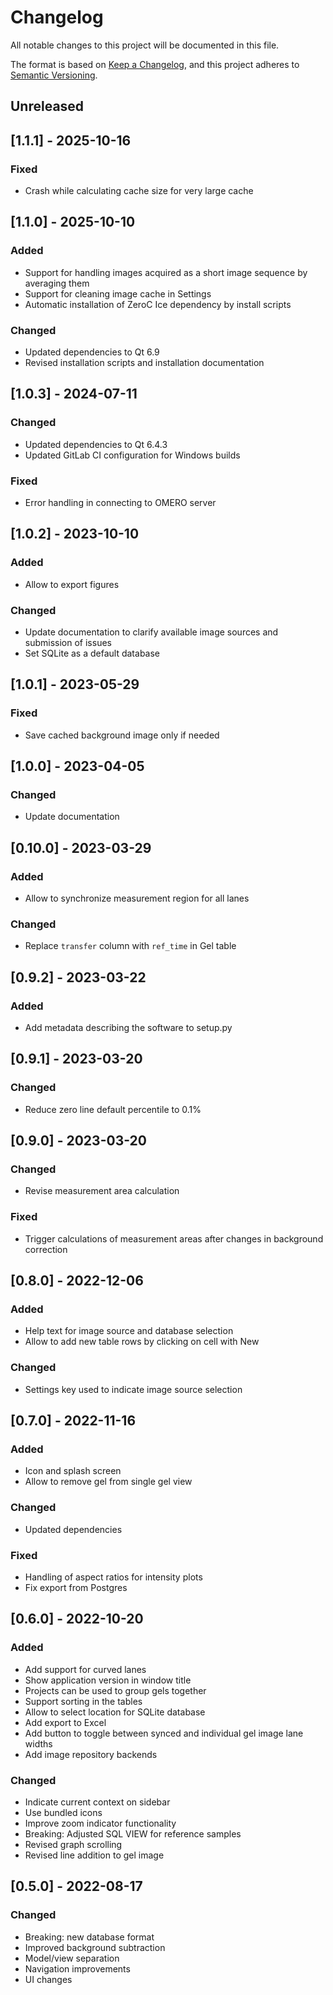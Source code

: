 # Changelog

All notable changes to this project will be documented in this file.

The format is based on [Keep a Changelog](https://keepachangelog.com/en/1.0.0/),
and this project adheres to [Semantic Versioning](https://semver.org/spec/v2.0.0.html).

## Unreleased

## [1.1.1] - 2025-10-16

### Fixed
- Crash while calculating cache size for very large cache

## [1.1.0] - 2025-10-10

### Added
- Support for handling images acquired as a short image sequence by averaging them
- Support for cleaning image cache in Settings
- Automatic installation of ZeroC Ice dependency by install scripts

### Changed
- Updated dependencies to Qt 6.9
- Revised installation scripts and installation documentation

## [1.0.3] - 2024-07-11

### Changed
- Updated dependencies to Qt 6.4.3
- Updated GitLab CI configuration for Windows builds

### Fixed
- Error handling in connecting to OMERO server

## [1.0.2] - 2023-10-10

### Added
- Allow to export figures

### Changed
- Update documentation to clarify available image sources and submission of issues
- Set SQLite as a default database

## [1.0.1] - 2023-05-29

### Fixed
- Save cached background image only if needed

## [1.0.0] - 2023-04-05

### Changed
- Update documentation

## [0.10.0] - 2023-03-29

### Added
- Allow to synchronize measurement region for all lanes

### Changed
- Replace `transfer` column with `ref_time` in Gel table

## [0.9.2] - 2023-03-22

### Added
- Add metadata describing the software to setup.py

## [0.9.1] - 2023-03-20

### Changed
- Reduce zero line default percentile to 0.1%

## [0.9.0] - 2023-03-20

### Changed
- Revise measurement area calculation

### Fixed
- Trigger calculations of measurement areas after changes in background correction

## [0.8.0] - 2022-12-06

### Added
- Help text for image source and database selection
- Allow to add new table rows by clicking on cell with New

### Changed
- Settings key used to indicate image source selection

## [0.7.0] - 2022-11-16

### Added
- Icon and splash screen
- Allow to remove gel from single gel view

### Changed
- Updated dependencies

### Fixed
- Handling of aspect ratios for intensity plots
- Fix export from Postgres

## [0.6.0] - 2022-10-20

### Added
- Add support for curved lanes
- Show application version in window title
- Projects can be used to group gels together
- Support sorting in the tables
- Allow to select location for SQLite database
- Add export to Excel
- Add button to toggle between synced and individual gel image lane widths
- Add image repository backends

### Changed
- Indicate current context on sidebar
- Use bundled icons
- Improve zoom indicator functionality
- Breaking: Adjusted SQL VIEW for reference samples
- Revised graph scrolling
- Revised line addition to gel image

## [0.5.0] - 2022-08-17

### Changed
- Breaking: new database format
- Improved background subtraction
- Model/view separation
- Navigation improvements
- UI changes
